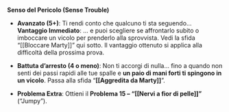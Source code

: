 **Senso del Pericolo (Sense Trouble)**

- **Avanzato (5+)**: Ti rendi conto che qualcuno ti sta seguendo…  
    **Vantaggio Immediato**: … e puoi scegliere se affrontarlo subito o imboccare un vicolo per prenderlo alla sprovvista. Vedi la sfida “[[Bloccare Marty]]” qui sotto. Il vantaggio ottenuto si applica alla difficoltà della prossima prova.
    
- **Battuta d’arresto (4 o meno)**: Non ti accorgi di nulla… fino a quando non senti dei passi rapidi alle tue spalle e **un paio di mani forti ti spingono in un vicolo**. Passa alla sfida “**[[Aggredita da Marty]]**”.
    
- **Problema Extra**: Ottieni il **Problema 15 – “[[Nervi a fior di pelle]]”** (“Jumpy”).